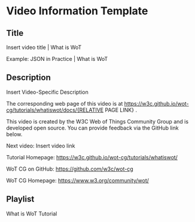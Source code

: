 # Video Information Template

## Title

Insert video title | What is WoT

Example: JSON in Practice | What is WoT

## Description

Insert Video-Specific Description

The corresponding web page of this video is at https://w3c.github.io/wot-cg/tutorials/whatiswot/docs/{RELATIVE PAGE LINK} .

This video is created by the W3C Web of Things Community Group and is developed open source. You can provide feedback via the GitHub link below.

Next video: Insert video link

Tutorial Homepage: https://w3c.github.io/wot-cg/tutorials/whatiswot/

WoT CG on GitHub: https://github.com/w3c/wot-cg

WoT CG Homepage: https://www.w3.org/community/wot/

## Playlist

What is WoT Tutorial
